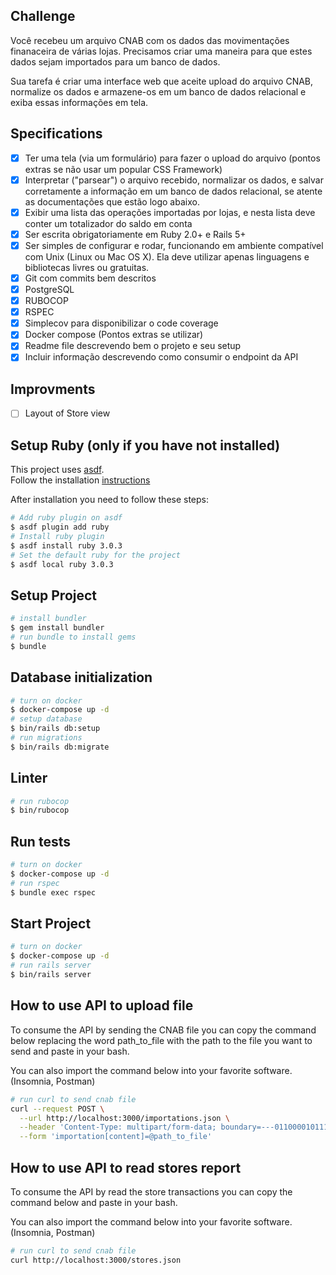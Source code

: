 ## Challenge

Você recebeu um arquivo CNAB com os dados das movimentações finanaceira de várias lojas. Precisamos criar uma maneira para que estes dados sejam importados para um banco de dados.

Sua tarefa é criar uma interface web que aceite upload do arquivo CNAB, normalize os dados e armazene-os em um banco de dados relacional e exiba essas informações em tela.

## Specifications

- [X] Ter uma tela (via um formulário) para fazer o upload do arquivo (pontos extras se não usar um popular CSS Framework)
- [X] Interpretar ("parsear") o arquivo recebido, normalizar os dados, e salvar corretamente a informação em um banco de dados relacional, se atente as documentações que estão logo abaixo.
- [X] Exibir uma lista das operações importadas por lojas, e nesta lista deve conter um totalizador do saldo em conta
- [X] Ser escrita obrigatoriamente em Ruby 2.0+ e Rails 5+
- [X] Ser simples de configurar e rodar, funcionando em ambiente compatível com Unix (Linux ou Mac OS X). Ela deve utilizar apenas linguagens e bibliotecas livres ou gratuitas.
- [X] Git com commits bem descritos
- [X] PostgreSQL
- [X] RUBOCOP
- [X] RSPEC
- [X] Simplecov para disponibilizar o code coverage
- [X] Docker compose (Pontos extras se utilizar)
- [X] Readme file descrevendo bem o projeto e seu setup
- [X] Incluir informação descrevendo como consumir o endpoint da API

## Improvments

- [ ] Layout of Store view

## Setup Ruby (only if you have not installed)

This project uses [asdf](https://asdf-vm.com/#/). \
Follow the installation [instructions](https://asdf-vm.com/#/core-manage-asdf?id=asdf)

After installation you need to follow these steps:

```bash
# Add ruby plugin on asdf
$ asdf plugin add ruby
# Install ruby plugin
$ asdf install ruby 3.0.3
# Set the default ruby for the project
$ asdf local ruby 3.0.3
```

## Setup Project

```bash
# install bundler
$ gem install bundler
# run bundle to install gems
$ bundle
```

## Database initialization
```bash
# turn on docker
$ docker-compose up -d
# setup database
$ bin/rails db:setup
# run migrations
$ bin/rails db:migrate
```

## Linter
```bash
# run rubocop
$ bin/rubocop
```

## Run tests
```bash
# turn on docker
$ docker-compose up -d
# run rspec
$ bundle exec rspec
```

## Start Project
```bash
# turn on docker
$ docker-compose up -d
# run rails server
$ bin/rails server
```

## How to use API to upload file

To consume the API by sending the CNAB file you can copy the command below replacing the word path_to_file with the path to the file you want to send and paste in your bash.

You can also import the command below into your favorite software. (Insomnia, Postman)

```bash
# run curl to send cnab file
curl --request POST \
  --url http://localhost:3000/importations.json \
  --header 'Content-Type: multipart/form-data; boundary=---011000010111000001101001' \
  --form 'importation[content]=@path_to_file'
```

## How to use API to read stores report

To consume the API by read the store transactions you can copy the command below and paste in your bash.

You can also import the command below into your favorite software. (Insomnia, Postman)

```bash
# run curl to send cnab file
curl http://localhost:3000/stores.json
```